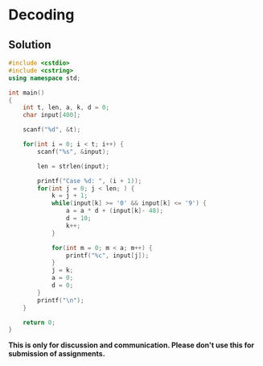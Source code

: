 # Decoding

## Solution

```c++
#include <cstdio>
#include <cstring>
using namespace std;

int main()
{
    int t, len, a, k, d = 0;
    char input[400];

    scanf("%d", &t);

    for(int i = 0; i < t; i++) {
        scanf("%s", &input);

        len = strlen(input);

        printf("Case %d: ", (i + 1));
        for(int j = 0; j < len; ) {
            k = j + 1;
            while(input[k] >= '0' && input[k] <= '9') {
                a = a * d + (input[k]- 48);
                d = 10;
                k++;
            }

            for(int m = 0; m < a; m++) {
                printf("%c", input[j]);
            }
            j = k;
            a = 0;
            d = 0;
        }
        printf("\n");
    }

    return 0;
}

```


**This is only for discussion and communication. Please don't use this for submission of assignments.**